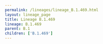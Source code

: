 ```yaml
---
permalink: /lineages/lineage_B.1.469.html
layout: lineage_page
title: Lineage B.1.469
lineage: B.1.469
parent: B.1
children: ['B.1.469']
---
```

